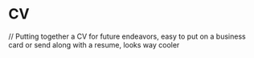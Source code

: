 # CV
// Putting together a CV for future endeavors, easy to put on a business card or send along with a resume, looks way cooler
